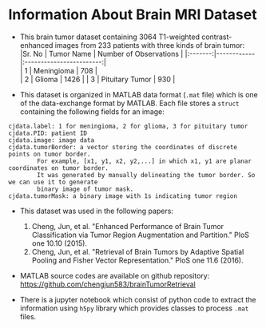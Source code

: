 # Information About Brain MRI Dataset

* This brain tumor dataset containing 3064 T1-weighted contrast-enhanced images from 233 patients with three kinds of brain tumor:  
	|Sr. No | Tumor Name | Number of Observations |
	|:-------:|------------|:------------------------:|  
	|	1	|	Meningioma	|	708	|  
	|	2	 |	Glioma	|	1426	| 
	|	3	|	Pituitary Tumor	|	930	|

* This dataset is organized in MATLAB data format (`.mat` file) which is one of the data-exchange format by MATLAB. Each file stores a `struct` containing the following fields for an image:

```text
cjdata.label: 1 for meningioma, 2 for glioma, 3 for pituitary tumor
cjdata.PID: patient ID
cjdata.image: image data
cjdata.tumorBorder: a vector storing the coordinates of discrete points on tumor border.
		For example, [x1, y1, x2, y2,...] in which x1, y1 are planar coordinates on tumor border.
		It was generated by manually delineating the tumor border. So we can use it to generate
		binary image of tumor mask.
cjdata.tumorMask: a binary image with 1s indicating tumor region
```

* This dataset was used in the following papers:
	1. Cheng, Jun, et al. "Enhanced Performance of Brain Tumor Classification via Tumor Region Augmentation and Partition." PloS one 10.10 (2015).
	2. Cheng, Jun, et al. "Retrieval of Brain Tumors by Adaptive Spatial Pooling and Fisher Vector Representation." PloS one 11.6 (2016). 
	
* MATLAB source codes are available on github repository: https://github.com/chengjun583/brainTumorRetrieval  
* There is a jupyter notebook which consist of python code to extract the information using `h5py` library which provides classes to process `.mat` files.
